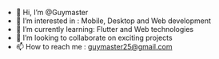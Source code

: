 - 👋 Hi, I’m @Guymaster
- 👀 I’m interested in : Mobile, Desktop and Web development
- 🌱 I’m currently learning: Flutter and Web technologies
- 💞️ I’m looking to collaborate on exciting projects
- 📫 How to reach me : guymaster25@gmail.com

<!---
Guymaster/Guymaster is a ✨ special ✨ repository because its `README.md` (this file) appears on your GitHub profile.
You can click the Preview link to take a look at your changes.
--->
